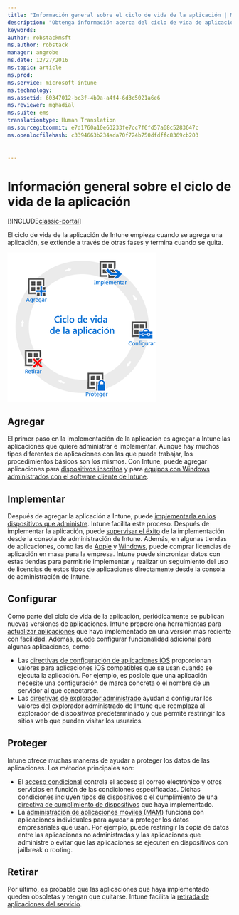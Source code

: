 ```yaml
---
title: "Información general sobre el ciclo de vida de la aplicación | Microsoft Docs"
description: "Obtenga información acerca del ciclo de vida de aplicaciones que administra Intune, desde su incorporación hasta la retirada final."
keywords: 
author: robstackmsft
ms.author: robstack
manager: angrobe
ms.date: 12/27/2016
ms.topic: article
ms.prod: 
ms.service: microsoft-intune
ms.technology: 
ms.assetid: 60347012-bc3f-4b9a-a4f4-6d3c5021a6e6
ms.reviewer: mghadial
ms.suite: ems
translationtype: Human Translation
ms.sourcegitcommit: e7d1760a10e63233fe7cc7f6fd57a68c5283647c
ms.openlocfilehash: c3394663b234ada70f724b750dfdffc8369cb203


---
```


# <a name="overview-of-the-app-lifecycle"></a>Información general sobre el ciclo de vida de la aplicación

[!INCLUDE[classic-portal](../includes/classic-portal.md)]

El ciclo de vida de la aplicación de Intune empieza cuando se agrega una aplicación, se extiende a través de otras fases y termina cuando se quita.

![El ciclo de vida de la aplicación](./media/app-lifecycle.png "el ciclo de vida de la aplicación de Intune")

## <a name="add"></a>Agregar

El primer paso en la implementación de la aplicación es agregar a Intune las aplicaciones que quiere administrar e implementar. Aunque hay muchos tipos diferentes de aplicaciones con las que puede trabajar, los procedimientos básicos son los mismos. Con Intune, puede agregar aplicaciones para [dispositivos inscritos](add-apps-for-mobile-devices-in-microsoft-intune.md) y para [equipos con Windows administrados con el software cliente de Intune](add-apps-for-windows-pcs-in-microsoft-intune.md).

## <a name="deploy"></a>Implementar

Después de agregar la aplicación a Intune, puede [implementarla en los dispositivos que administre](deploy-apps.md). Intune facilita este proceso. Después de implementar la aplicación, puede [supervisar el éxito](monitor-apps-in-microsoft-intune.md) de la implementación desde la consola de administración de Intune. Además, en algunas tiendas de aplicaciones, como las de [Apple](manage-ios-apps-you-purchased-through-a-volume-purchase-program-with-microsoft-intune.md) y [Windows](manage-apps-you-purchased-from-the-windows-store-for-business-with-microsoft-intune.md), puede comprar licencias de aplicación en masa para la empresa. Intune puede sincronizar datos con estas tiendas para permitirle implementar y realizar un seguimiento del uso de licencias de estos tipos de aplicaciones directamente desde la consola de administración de Intune.

## <a name="configure"></a>Configurar

Como parte del ciclo de vida de la aplicación, periódicamente se publican nuevas versiones de aplicaciones. Intune proporciona herramientas para [actualizar aplicaciones](update-apps-using-microsoft-intune.md) que haya implementado en una versión más reciente con facilidad. Además, puede configurar funcionalidad adicional para algunas aplicaciones, como:
- Las [directivas de configuración de aplicaciones iOS](configure-ios-apps-with-mobile-app-configuration-policies-in-microsoft-intune.md) proporcionan valores para aplicaciones iOS compatibles que se usan cuando se ejecuta la aplicación. Por ejemplo, es posible que una aplicación necesite una configuración de marca concreta o el nombre de un servidor al que conectarse.
- Las [directivas de explorador administrado](manage-internet-access-using-managed-browser-policies.md) ayudan a configurar los valores del explorador administrado de Intune que reemplaza al explorador de dispositivos predeterminado y que permite restringir los sitios web que pueden visitar los usuarios.

## <a name="protect"></a>Proteger

Intune ofrece muchas maneras de ayudar a proteger los datos de las aplicaciones. Los métodos principales son:
- El [acceso condicional](restrict-access-to-email-and-o365-services-with-microsoft-intune.md) controla el acceso al correo electrónico y otros servicios en función de las condiciones especificadas. Dichas condiciones incluyen tipos de dispositivos o el cumplimiento de una [directiva de cumplimiento de dispositivos](introduction-to-device-compliance-policies-in-microsoft-intune.md) que haya implementado.
- La [administración de aplicaciones móviles (MAM)](protect-app-data-using-mobile-app-management-policies-with-microsoft-intune.md) funciona con aplicaciones individuales para ayudar a proteger los datos empresariales que usan. Por ejemplo, puede restringir la copia de datos entre las aplicaciones no administradas y las aplicaciones que administre o evitar que las aplicaciones se ejecuten en dispositivos con jailbreak o rooting.

## <a name="retire"></a>Retirar

Por último, es probable que las aplicaciones que haya implementado queden obsoletas y tengan que quitarse. Intune facilita la [retirada de aplicaciones del servicio](retire-apps-using-microsoft-intune.md).



<!--HONumber=Dec16_HO5-->


